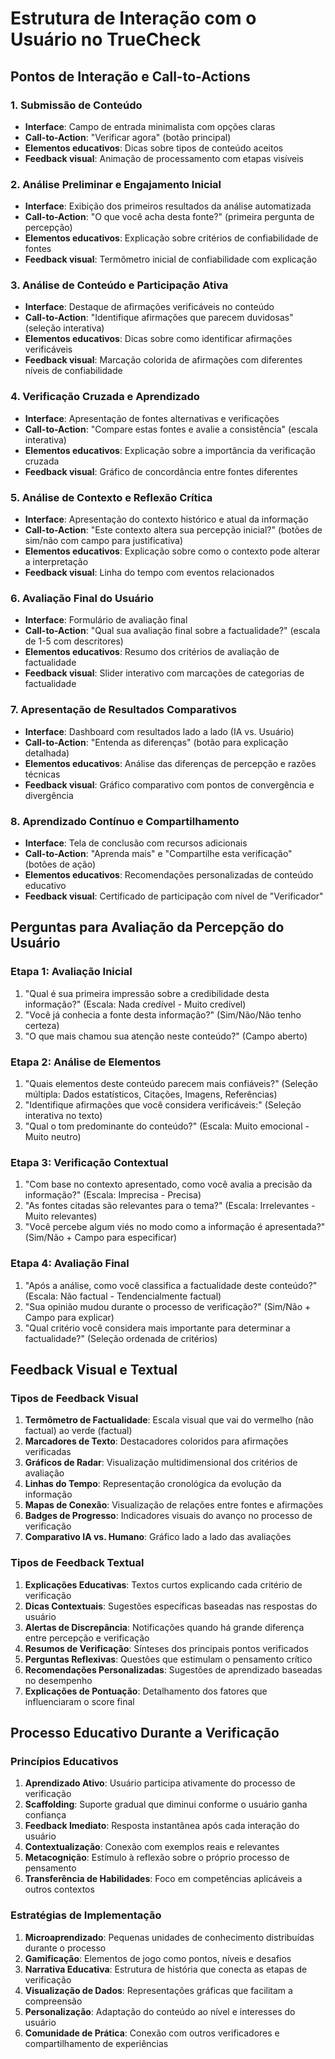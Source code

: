 # Estrutura de Interação com o Usuário no TrueCheck

## Pontos de Interação e Call-to-Actions

### 1. Submissão de Conteúdo
- **Interface**: Campo de entrada minimalista com opções claras
- **Call-to-Action**: "Verificar agora" (botão principal)
- **Elementos educativos**: Dicas sobre tipos de conteúdo aceitos
- **Feedback visual**: Animação de processamento com etapas visíveis

### 2. Análise Preliminar e Engajamento Inicial
- **Interface**: Exibição dos primeiros resultados da análise automatizada
- **Call-to-Action**: "O que você acha desta fonte?" (primeira pergunta de percepção)
- **Elementos educativos**: Explicação sobre critérios de confiabilidade de fontes
- **Feedback visual**: Termômetro inicial de confiabilidade com explicação

### 3. Análise de Conteúdo e Participação Ativa
- **Interface**: Destaque de afirmações verificáveis no conteúdo
- **Call-to-Action**: "Identifique afirmações que parecem duvidosas" (seleção interativa)
- **Elementos educativos**: Dicas sobre como identificar afirmações verificáveis
- **Feedback visual**: Marcação colorida de afirmações com diferentes níveis de confiabilidade

### 4. Verificação Cruzada e Aprendizado
- **Interface**: Apresentação de fontes alternativas e verificações
- **Call-to-Action**: "Compare estas fontes e avalie a consistência" (escala interativa)
- **Elementos educativos**: Explicação sobre a importância da verificação cruzada
- **Feedback visual**: Gráfico de concordância entre fontes diferentes

### 5. Análise de Contexto e Reflexão Crítica
- **Interface**: Apresentação do contexto histórico e atual da informação
- **Call-to-Action**: "Este contexto altera sua percepção inicial?" (botões de sim/não com campo para justificativa)
- **Elementos educativos**: Explicação sobre como o contexto pode alterar a interpretação
- **Feedback visual**: Linha do tempo com eventos relacionados

### 6. Avaliação Final do Usuário
- **Interface**: Formulário de avaliação final
- **Call-to-Action**: "Qual sua avaliação final sobre a factualidade?" (escala de 1-5 com descritores)
- **Elementos educativos**: Resumo dos critérios de avaliação de factualidade
- **Feedback visual**: Slider interativo com marcações de categorias de factualidade

### 7. Apresentação de Resultados Comparativos
- **Interface**: Dashboard com resultados lado a lado (IA vs. Usuário)
- **Call-to-Action**: "Entenda as diferenças" (botão para explicação detalhada)
- **Elementos educativos**: Análise das diferenças de percepção e razões técnicas
- **Feedback visual**: Gráfico comparativo com pontos de convergência e divergência

### 8. Aprendizado Contínuo e Compartilhamento
- **Interface**: Tela de conclusão com recursos adicionais
- **Call-to-Action**: "Aprenda mais" e "Compartilhe esta verificação" (botões de ação)
- **Elementos educativos**: Recomendações personalizadas de conteúdo educativo
- **Feedback visual**: Certificado de participação com nível de "Verificador"

## Perguntas para Avaliação da Percepção do Usuário

### Etapa 1: Avaliação Inicial
1. "Qual é sua primeira impressão sobre a credibilidade desta informação?" (Escala: Nada credível - Muito credível)
2. "Você já conhecia a fonte desta informação?" (Sim/Não/Não tenho certeza)
3. "O que mais chamou sua atenção neste conteúdo?" (Campo aberto)

### Etapa 2: Análise de Elementos
1. "Quais elementos deste conteúdo parecem mais confiáveis?" (Seleção múltipla: Dados estatísticos, Citações, Imagens, Referências)
2. "Identifique afirmações que você considera verificáveis:" (Seleção interativa no texto)
3. "Qual o tom predominante do conteúdo?" (Escala: Muito emocional - Muito neutro)

### Etapa 3: Verificação Contextual
1. "Com base no contexto apresentado, como você avalia a precisão da informação?" (Escala: Imprecisa - Precisa)
2. "As fontes citadas são relevantes para o tema?" (Escala: Irrelevantes - Muito relevantes)
3. "Você percebe algum viés no modo como a informação é apresentada?" (Sim/Não + Campo para especificar)

### Etapa 4: Avaliação Final
1. "Após a análise, como você classifica a factualidade deste conteúdo?" (Escala: Não factual - Tendencialmente factual)
2. "Sua opinião mudou durante o processo de verificação?" (Sim/Não + Campo para explicar)
3. "Qual critério você considera mais importante para determinar a factualidade?" (Seleção ordenada de critérios)

## Feedback Visual e Textual

### Tipos de Feedback Visual
1. **Termômetro de Factualidade**: Escala visual que vai do vermelho (não factual) ao verde (factual)
2. **Marcadores de Texto**: Destacadores coloridos para afirmações verificadas
3. **Gráficos de Radar**: Visualização multidimensional dos critérios de avaliação
4. **Linhas do Tempo**: Representação cronológica da evolução da informação
5. **Mapas de Conexão**: Visualização de relações entre fontes e afirmações
6. **Badges de Progresso**: Indicadores visuais do avanço no processo de verificação
7. **Comparativo IA vs. Humano**: Gráfico lado a lado das avaliações

### Tipos de Feedback Textual
1. **Explicações Educativas**: Textos curtos explicando cada critério de verificação
2. **Dicas Contextuais**: Sugestões específicas baseadas nas respostas do usuário
3. **Alertas de Discrepância**: Notificações quando há grande diferença entre percepção e verificação
4. **Resumos de Verificação**: Sínteses dos principais pontos verificados
5. **Perguntas Reflexivas**: Questões que estimulam o pensamento crítico
6. **Recomendações Personalizadas**: Sugestões de aprendizado baseadas no desempenho
7. **Explicações de Pontuação**: Detalhamento dos fatores que influenciaram o score final

## Processo Educativo Durante a Verificação

### Princípios Educativos
1. **Aprendizado Ativo**: Usuário participa ativamente do processo de verificação
2. **Scaffolding**: Suporte gradual que diminui conforme o usuário ganha confiança
3. **Feedback Imediato**: Resposta instantânea após cada interação do usuário
4. **Contextualização**: Conexão com exemplos reais e relevantes
5. **Metacognição**: Estímulo à reflexão sobre o próprio processo de pensamento
6. **Transferência de Habilidades**: Foco em competências aplicáveis a outros contextos

### Estratégias de Implementação
1. **Microaprendizado**: Pequenas unidades de conhecimento distribuídas durante o processo
2. **Gamificação**: Elementos de jogo como pontos, níveis e desafios
3. **Narrativa Educativa**: Estrutura de história que conecta as etapas de verificação
4. **Visualização de Dados**: Representações gráficas que facilitam a compreensão
5. **Personalização**: Adaptação do conteúdo ao nível e interesses do usuário
6. **Comunidade de Prática**: Conexão com outros verificadores e compartilhamento de experiências
